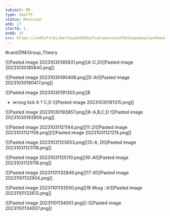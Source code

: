 ```yaml
---
subject: DM
type: ZealTS
status: Revision
atQ: 17
startQ: 1
endQ: 25
src: https://uxkhzfstdjcborfuyyknhkhbyfnskrywvveioufkbjkupomnptjwvhbavkysuhi.vercel.app/solution.html?testId=622c73577342fb74544c4c68&test_id=30
---
```

#card/DM/Group_Theory 

![[Pasted image 20231030185831.png]]4::C,D![[Pasted image 20231030185840.png]] <!--SR:!2024-02-04,63,310-->


![[Pasted image 20231030190408.png]]5::A![[Pasted image 20231030190417.png]] <!--SR:!2023-12-26,23,270-->

![[Pasted image 20231030191303.png]]8
- wrong tick A
?
C,D ![[Pasted image 20231030191315.png]] <!--SR:!2024-01-09,37,290-->

![[Pasted image 20231030193857.png]]9::A,B,C,D ![[Pasted image 20231030193909.png]] <!--SR:!2024-01-09,37,290-->

![[Pasted image 20231031121144.png]]11::2![[Pasted image 20231031121158.png]]![[Pasted image 20231031121215.png]] <!--SR:!2023-12-20,17,277-->



![[Pasted image 20231031123053.png]]13::A, D![[Pasted image 20231031123116.png]] <!--SR:!2024-01-14,42,297-->

![[Pasted image 20231031125110.png]]16::A![[Pasted image 20231031125118.png]] <!--SR:!2024-01-12,40,297-->

![[Pasted image 20231101132849.png]]17::6![[Pasted image 20231101132904.png]] <!--SR:!2023-12-12,9,261-->

![[Pasted image 20231101133550.png]]18
#bug ::b![[Pasted image 20231101133613.png]]

![[Pasted image 20231101134001.png]]::![[Pasted image 20231101134007.png]] <!--SR:!2024-02-06,66,321-->